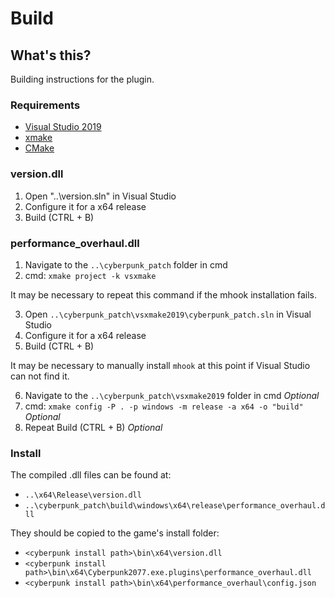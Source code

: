 # Build

## What's this?
Building instructions for the plugin.

### Requirements
- [Visual Studio 2019](https://visualstudio.microsoft.com/downloads/)
- [xmake](https://github.com/xmake-io/xmake/releases)
- [CMake](https://cmake.org/download/)

### version.dll
1. Open "..\version.sln" in Visual Studio
2. Configure it for a x64 release
3. Build (CTRL + B)

### performance_overhaul.dll
1. Navigate to the `..\cyberpunk_patch` folder in cmd
2. cmd: `xmake project -k vsxmake`

It may be necessary to repeat this command if the mhook installation fails.

3. Open `..\cyberpunk_patch\vsxmake2019\cyberpunk_patch.sln` in Visual Studio
4. Configure it for a x64 release
5. Build (CTRL + B)

It may be necessary to manually install `mhook` at this point if Visual Studio can not find it.

6. Navigate to the `..\cyberpunk_patch\vsxmake2019` folder in cmd *Optional*
7. cmd: `xmake config -P . -p windows -m release -a x64 -o "build"` *Optional*
8. Repeat Build (CTRL + B) *Optional*

### Install
The compiled .dll files can be found at:
- `..\x64\Release\version.dll`
- `..\cyberpunk_patch\build\windows\x64\release\performance_overhaul.dll`

They should be copied to the game's install folder:
- `<cyberpunk install path>\bin\x64\version.dll`
- `<cyberpunk install path>\bin\x64\Cyberpunk2077.exe.plugins\performance_overhaul.dll`
- `<cyberpunk install path>\bin\x64\performance_overhaul\config.json`
